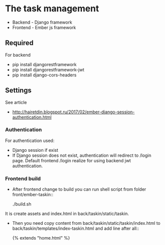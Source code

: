 # The task management

* Backend - Django framework
* Frontend - Ember js framework


## Required

For backend

* pip install djangorestframework
* pip install djangorestframework-jwt
* pip install django-cors-headers

## Settings

See article
* http://hairetdin.blogspot.ru/2017/02/ember-django-session-authentication.html

### Authentication

For authentication used:
* Django session if exist
* If Django session does not exist, authentication will redirect to /login page.
Default frontend /login realize for using backend jwt authentication.

### Frontend build

* After frontend change to build you can run shell script from
folder front/ember-taskin::

  ./build.sh

It is create assets and index.html in back/taskin/static/taskin.
* Then you need copy content from back/taskin/static/taskin/index.html to
back/taskin/templates/index-taskin.html and add line after all::

  {% extends "home.html" %}
